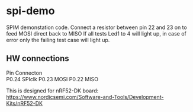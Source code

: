 # spi-demo
SPIM demonstation code.
Connect a resistor between pin 22 and 23 on to feed MOSI direct back to MISO
If all tests Led1 to 4 will light up, in case of error only the failing test
case will light up.

## HW connections
Pin     Connecton   
P0.24   SPIclk
P0.23   MOSI
P0.22   MISO

This is designed for nRF52-DK board:
https://www.nordicsemi.com/Software-and-Tools/Development-Kits/nRF52-DK

